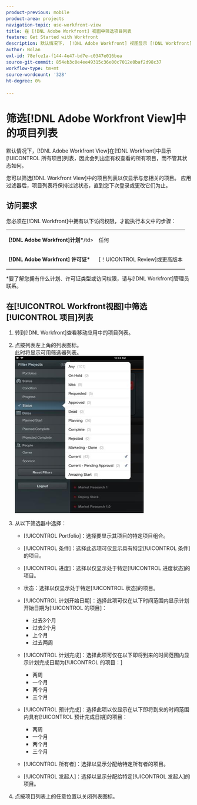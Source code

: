 ```yaml
---
product-previous: mobile
product-area: projects
navigation-topic: use-workfront-view
title: 在 [!DNL Adobe Workfront] 视图中筛选项目列表
feature: Get Started with Workfront
description: 默认情况下， [!DNL Adobe Workfront] 视图显示 [!DNL Workfront]中的[!UICONTROL 所有项目]列表，因此您有权查看的所有项目都会列出，而不管其状态如何。
author: Nolan
exl-id: 78efce1a-f144-4e47-bd7e-c0347e016bea
source-git-commit: 854eb3c0e4ee49315c36e00c7012e0baf2d98c37
workflow-type: tm+mt
source-wordcount: '328'
ht-degree: 0%

---
```


# 筛选[!DNL Adobe Workfront View]中的项目列表

默认情况下，[!DNL Adobe Workfront View]在[!DNL Workfront]中显示[!UICONTROL 所有项目]列表，因此会列出您有权查看的所有项目，而不管其状态如何。

您可以筛选[!DNL Workfront View]中的项目列表以仅显示与您相关的项目。 应用过滤器后，项目列表将保持过滤状态，直到您下次登录或更改它们为止。

## 访问要求

您必须在[!DNL Workfront]中拥有以下访问权限，才能执行本文中的步骤：

<table style="table-layout:auto"> 
 <col> 
 </col> 
 <col> 
 </col> 
 <tbody> 
  <tr> 
   <td role="rowheader"><strong>[!DNL Adobe Workfront]计划*</strong>/td&gt; 
   <td> <p>任何</p> </td> 
  </tr> 
  <tr> 
   <td role="rowheader"><strong>[!DNL Adobe Workfront] 许可证*</strong></td> 
   <td> <p>[！UICONTROL Review]或更高版本</p> </td> 
  </tr> 
 </tbody> 
</table>

&#42;要了解您拥有什么计划、许可证类型或访问权限，请与[!DNL Workfront]管理员联系。

## 在[!UICONTROL Workfront视图]中筛选[!UICONTROL 项目]列表

1. 转到[!DNL Workfront]查看移动应用中的项目列表。
1. 点按列表左上角的列表图标。\
   此时将显示可用筛选器列表。\
   ![WF_View_filters_050621.jpg](assets/wf-view-filters-050621-350x427.jpg)

1. 从以下筛选器中选择：

   * [!UICONTROL Portfolio]：选择要显示其项目的特定项目组合。
   * [!UICONTROL 条件]：选择此选项可仅显示具有特定[!UICONTROL 条件]的项目。
   * [!UICONTROL 进度]：选择以仅显示处于特定[!UICONTROL 进度状态]的项目。
   * 状态：选择以仅显示处于特定[!UICONTROL 状态]的项目。
   * [!UICONTROL 计划开始日期]：选择此项可仅在以下时间范围内显示计划开始日期为[!UICONTROL 的项目]：

      * 过去3个月
      * 过去2个月
      * 上个月
      * 过去两周
   * [!UICONTROL 计划完成]：选择此项可仅在以下即将到来的时间范围内显示计划完成日期为[!UICONTROL 的项目：]

      * 两周
      * 一个月
      * 两个月
      * 三个月
   * [!UICONTROL 预计完成]：选择此项以仅显示在以下即将到来的时间范围内具有[!UICONTROL 预计完成日期]的项目：

      * 两周
      * 一个月
      * 两个月
      * 三个月
   * [!UICONTROL 所有者]：选择以显示分配给特定所有者的项目。
   * [!UICONTROL 发起人]：选择以显示分配给特定[!UICONTROL 发起人]的项目。




1. 点按项目列表上的任意位置以关闭列表图标。
